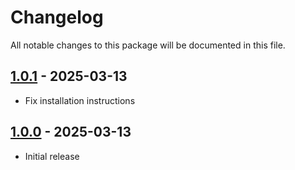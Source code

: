 # Changelog

All notable changes to this package will be documented in this file.

## [1.0.1] - 2025-03-13

- Fix installation instructions

## [1.0.0] - 2025-03-13

- Initial release

[1.0.1]: https://github.com/daun/statamic-bard-mutators/releases/tag/1.0.1
[1.0.0]: https://github.com/daun/statamic-bard-mutators/releases/tag/1.0.0
